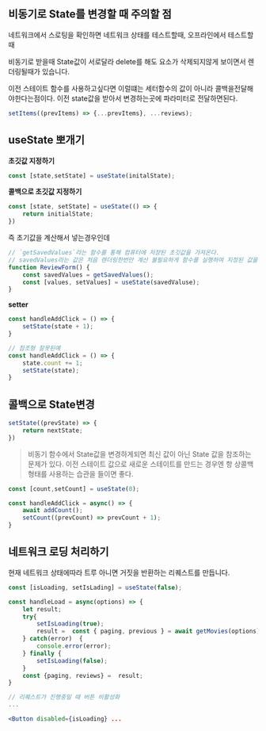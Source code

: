 ## 비동기로 State를 변경할 때 주의할 점
네트워크에서 스로팅을 확인하면 네트워크 상태를 테스트할때, 오프라인에서 테스트할때

비동기로 받을때 State값이 서로달라 delete를 해도 요소가 삭제되지않게 보이면서 렌더링될때가 있습니다.

이전 스테이트 함수를 사용하고싶다면
이럴떄는 세터함수의 값이 아니라 콜백을전달해야한다는점이다.
이전 state값을 받아서 변경하는곳에 파라미터로 전달하면된다.
```jsx
setItems((prevItems) => {...prevItems}, ...reviews);
```

## useState 뽀개기
**초깃값 지정하기**
```jsx
const [state,setState] = useState(initalState);
```

**콜백으로 초깃값 지정하기**
```jsx
const [state, setState] = useState(() => {
	return initialState;
})
```
즉 초기값을 계산해서 넣는경우인데
```jsx
// `getSavedValues`라는 함수를 통해 컴퓨터에 저장된 초깃값을 가져온다.
// savedValues라는 값은 처음 렌더링한번만 계산 불필요하게 함수를 실행하여 지정된 값을 가져온다.
function ReviewForm() {
	const savedValues = getSavedValues();
	const [values, setValues] = useState(savedValuse);
}
```

**setter**
```jsx
const handleAddClick = () => {
	setState(state + 1);
}

// 참조형 잘못된예
const handleAddClick = () => {
	state.count += 1;
	setState(state);
}

```

## 콜백으로 State변경
```jsx
setState((prevState) => {
	return nextState;
})
```
> 비동기 함수에서 State값을 변경하게되면 최신 값이 아닌 State 값을 참조하는 문제가 있다.
> 이전 스테이트 값으로 새로운 스테이트를 만드는 경우엔 항 상콜백 형태를 사용하는 습관을 들이면 좋다.

```jsx
const [count,setCount] = useState(0);

const handleAddClick = async() => {
	await addCount();
	setCount((prevCount) => prevCount + 1);
}
```

## 네트워크 로딩 처리하기
현재 네트워크 상태에따라 트루 아니면 거짓을 반환하는 리퀘스트를 만듭니다.
```jsx
const [isLoading, setIsLading] = useState(false);

const handleLoad = async(options) => {
	let result;
	try{
		setIsLoading(true);
		result =  const { paging, previous } = await getMovies(options);	
	} catch(error)  {
		console.error(error);	
	} finally {
		setIsLoading(false);
	}
	const {paging, reviews} =  result;
}

// 리퀘스트가 진행중일 때 버튼 비활성화
...

<Button disabled={isLoading} ...
```














